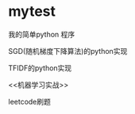 # mytest
  我的简单python 程序

  SGD(随机梯度下降算法)的python实现
  
  TFIDF的python实现

  <<机器学习实战>>

  leetcode刷题
  

